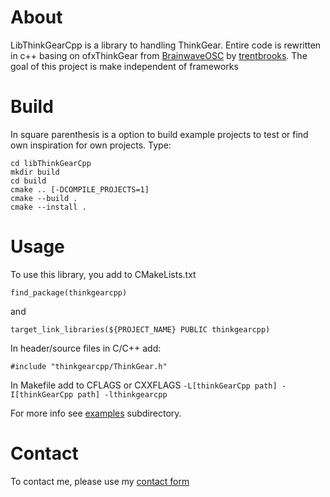 # About
LibThinkGearCpp is a library to handling ThinkGear. 
Entire code is rewritten in c++ basing on ofxThinkGear from [BrainwaveOSC](https://github.com/trentbrooks/BrainWaveOSC) by [trentbrooks](https://github.com/trentbrooks).
The goal of this project is make independent of frameworks

# Build
In square parenthesis is a option to build example projects to test or find own inspiration for own projects.
Type:
```
cd libThinkGearCpp
mkdir build
cd build
cmake .. [-DCOMPILE_PROJECTS=1]
cmake --build .
cmake --install .
```

# Usage
To use this library, you add to CMakeLists.txt
```
find_package(thinkgearcpp)
```
and
```
target_link_libraries(${PROJECT_NAME} PUBLIC thinkgearcpp)
```

In header/source files in C/C++ add:
```
#include "thinkgearcpp/ThinkGear.h"
```

In Makefile add to CFLAGS or CXXFLAGS ```-L[thinkGearCpp path] -I[thinkGearCpp path] -lthinkgearcpp```

For more info see [examples](https://github.com/donarturo11/libThinkGearCpp/tree/main/examples) subdirectory.

# Contact
To contact me, please use my [contact form](https://freeshell.de/~arturwro/contact.php?lang=en)
